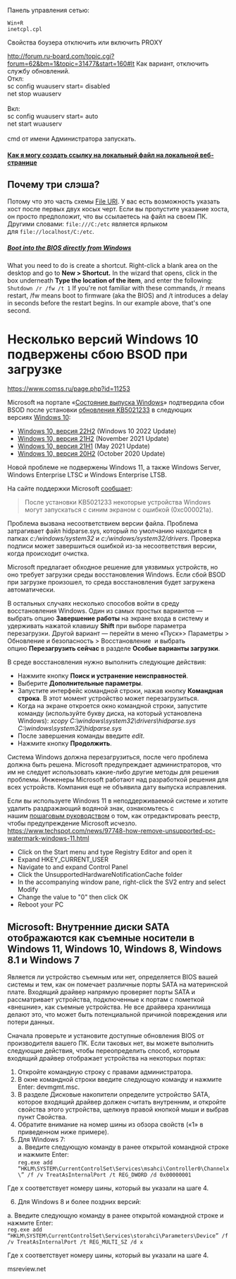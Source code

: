 Панель управления сетью:
```
Win+R
inetcpl.cpl
```
Свойства боузера отключить или включить PROXY

http://forum.ru-board.com/topic.cgi?forum=62&bm=1&topic=31477&start=160#lt
Как вариант, отключить службу обновлений.  
Откл:  
sc config wuauserv start= disabled  
net stop wuauserv  
   
Вкл:  
sc config wuauserv start= auto  
net start wuauserv    
   
cmd от имени Администратора запускать.

#### [Как я могу создать ссылку на локальный файл на локальной веб-странице](https://overcoder.net/q/38498/%D0%BA%D0%B0%D0%BA-%D1%8F-%D0%BC%D0%BE%D0%B3%D1%83-%D1%81%D0%BE%D0%B7%D0%B4%D0%B0%D1%82%D1%8C-%D1%81%D1%81%D1%8B%D0%BB%D0%BA%D1%83-%D0%BD%D0%B0-%D0%BB%D0%BE%D0%BA%D0%B0%D0%BB%D1%8C%D0%BD%D1%8B%D0%B9-%D1%84%D0%B0%D0%B9%D0%BB-%D0%BD%D0%B0-%D0%BB%D0%BE%D0%BA%D0%B0%D0%BB%D1%8C%D0%BD%D0%BE%D0%B9-%D0%B2%D0%B5%D0%B1-%D1%81%D1%82%D1%80%D0%B0%D0%BD%D0%B8%D1%86%D0%B5)
## Почему три слэша?
Потому что это часть схемы [File URI](https://en.wikipedia.org/wiki/File_URI_scheme). У вас есть возможность указать хост после первых двух косых черт. Если вы пропустите указание хоста, он просто предположит, что вы ссылаетесь на файл на своем ПК. Другими словами: `file:///C:/etc` является ярлыком для `file://localhost/C:/etc`.

##### [Boot into the BIOS directly from Windows](https://betanews.com/2023/06/27/boot-into-the-bios-directly-from-windows/)
What you need to do is create a shortcut. Right-click a blank area on the desktop and go to **New > Shortcut.**
In the wizard that opens, click in the box underneath **Type the location of the item**, and enter the following:
`Shutdown /r /fw /t 1`
If you're not familiar with these commands, /r means restart, /fw means boot to firmware (aka the BIOS) and /t introduces a delay in seconds before the restart begins. In our example above, that's one second.

# Несколько версий Windows 10 подвержены сбою BSOD при загрузке
https://www.comss.ru/page.php?id=11253

Microsoft на портале «[Состояние выпуска Windows](https://www.comss.ru/page.php?id=8583)» подтвердила сбои BSOD после установки [обновления KB5021233](https://www.comss.ru/page.php?id=11234) в следующих версиях [Windows 10](https://www.comss.ru/list.php?c=windows-10):

-   [Windows 10, версия 22H2](https://www.comss.ru/list.php?c=22h2) (Windows 10 2022 Update)
-   [Windows 10, версия 21H2](https://www.comss.ru/list.php?c=21h2) (November 2021 Update)
-   [Windows 10, версия 21H1](https://www.comss.ru/list.php?c=21h1) (May 2021 Update)
-   [Windows 10, версия 20H2](https://www.comss.ru/list.php?c=20h2) (October 2020 Update)

Новой проблеме не подвержены Windows 11, а также Windows Server, Windows Enterprise LTSC и Windows Enterprise LTSB.

На сайте поддержки Microsoft [сообщает](https://learn.microsoft.com/en-us/windows/release-health/status-windows-10-22H2#you-might-receive-an-error--0xc000021a--with-a-blue-screen):

> После установки KB5021233 некоторые устройства Windows могут запускаться с синим экраном с ошибкой (0xc000021a).

Проблема вызвана несоответствием версии файла. Проблема затрагивает файл hidparse.sys, который по умолчанию находится в папках _c:/windows/system32_ и _c:/windows/system32/drivers_. Проверка подписи может завершиться ошибкой из-за несоответствия версии, когда происходит очистка.

Microsoft предлагает обходное решение для уязвимых устройств, но оно требует загрузки среды восстановления Windows. Если сбой BSOD при загрузке произошел, то среда восстановления будет загружена автоматически.

В остальных случаях несколько способов войти в среду восстановления Windows. Один из самых простых вариантов — выбрать опцию **Завершение работы** на экране входа в систему и удерживать нажатой клавишу **Shift** при выборе параметра перезагрузки. Другой вариант — перейти в меню «Пуск»> Параметры > Обновление и безопасность > Восстановление  и выбрать опцию **Перезагрузить сейчас** в разделе **Особые варианты загрузки**.

В среде восстановления нужно выполнить следующие действия:

-   Нажмите кнопку **Поиск и устранение неисправностей**.
-   Выберите **Дополнительные параметры**.
-   Запустите интерфейс командной строки, нажав кнопку **Командная строка**. В этот момент устройство может перезагрузиться.
-   Когда на экране откроется окно командной строки, запустите команду (используйте букву диска, на который установлена Windows): _xcopy C:\windows\system32\drivers\hidparse.sys C:\windows\system32\hidparse.sys_
-   После завершения команды введите _edit_.
-   Нажмите кнопку **Продолжить**.

Система Windows должна перезагрузиться, после чего проблема должна быть решена. Microsoft предупреждает администраторов, что им не следует использовать какие-либо другие методы для решения проблемы. Инженеры Microsoft работают над разработкой решения для всех устройств. Компания еще не объявила дату выпуска исправления.

Если вы используете Windows 11 в неподдерживаемой системе и хотите удалить раздражающий водяной знак, ознакомьтесь с нашим [пошаговым руководством](https://www.techspot.com/news/97748-how-remove-unsupported-pc-watermark-windows-11.html) о том, как отредактировать реестр, чтобы предупреждение Microsoft исчезло.
https://www.techspot.com/news/97748-how-remove-unsupported-pc-watermark-windows-11.html

-   Click on the Start menu and type Registry Editor and open it
-   Expand HKEY_CURRENT_USER
-   Navigate to and expand Control Panel
-   Click the UnsupportedHardwareNotificationCache folder
-   In the accompanying window pane, right-click the SV2 entry and select Modify
-   Change the value to "0" then click OK
-   Reboot your PC

Microsoft: Внутренние диски SATA отображаются как съемные носители в Windows 11, Windows 10, Windows 8, Windows 8.1 и Windows 7
--------------------------------------------------------------------------------------------------------

Является ли устройство съемным или нет, определяется BIOS вашей системы и тем, как он помечает различные порты SATA на материнской плате. Входящий драйвер напрямую проверяет порты SATA и рассматривает устройства, подключенные к портам с пометкой «внешние», как съемные устройства. Не все драйвера хранилища делают это, что может быть потенциальной причиной повреждения или потери данных.  
  
Сначала проверьте и установите доступные обновления BIOS от производителя вашего ПК. Если таковых нет, вы можете выполнить следующие действия, чтобы переопределить способ, которым входящий драйвер отображает устройства на некоторых портах:  
  
1. Откройте командную строку с правами администратора.  
2. В окне командной строки введите следующую команду и нажмите Enter: devmgmt.msc.  
3. В разделе Дисковые накопители определите устройство SATA, которое входящий драйвер должен считать внутренним, и откройте свойства этого устройства, щелкнув правой кнопкой мыши и выбрав пункт Свойства.  
4. Обратите внимание на номер шины из обзора свойств («1» в приведенном ниже примере).  
5. Для Windows 7:  
a. Введите следующую команду в ранее открытой командной строке и нажмите Enter:  
  `reg.exe add “HKLM\SYSTEM\CurrentControlSet\Services\msahci\Controller0\Channelx\” /f /v TreatAsInternalPort /t REG_DWORD /d 0x00000001`
  
Где x соответствует номеру шины, который вы указали на шаге 4.  
  
6. Для Windows 8 и более поздних версий:  
  
a. Введите следующую команду в ранее открытой командной строке и нажмите Enter:  
`reg.exe add “HKLM\SYSTEM\CurrentControlSet\Services\storahci\Parameters\Device” /f /v TreatAsInternalPort /t REG_MULTI_SZ /d x`
 
Где x соответствует номеру шины, который вы указали на шаге 4.  
  
msreview.net



